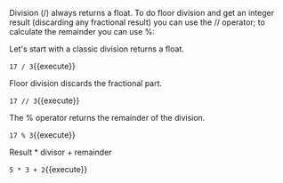 Division (/) always returns a float. To do floor division and get an integer result (discarding any fractional result) you can use the // operator; to calculate the remainder you can use %:

Let's start with a classic division returns a float.

`17 / 3`{{execute}} 

Floor division discards the fractional part.

`17 // 3`{{execute}} 

The % operator returns the remainder of the division.

`17 % 3`{{execute}} 

Result * divisor + remainder

`5 * 3 + 2`{{execute}} 
